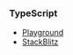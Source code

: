 ### TypeScript

* [Playground](https://www.typescriptlang.org/play/index.html)
* [StackBlitz](https://stackblitz.com/fork/typescript)




